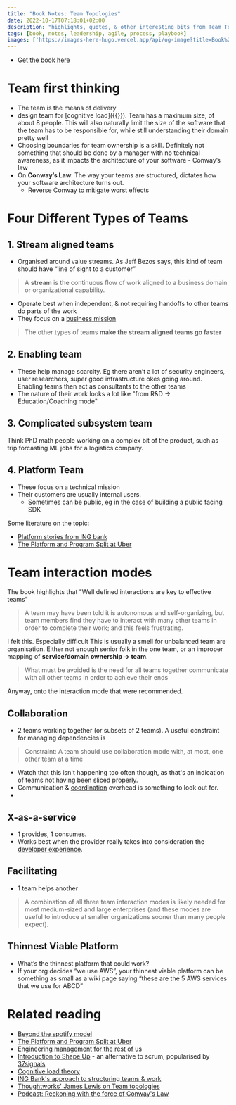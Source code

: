 ```yaml
---
title: "Book Notes: Team Topologies"
date: 2022-10-17T07:18:01+02:00
description: "highlights, quotes, & other interesting bits from Team Topologies"
tags: [book, notes, leadership, agile, process, playbook]
images: ['https://images-here-hugo.vercel.app/api/og-image?title=Book%20Notes%3A%20Team%20Topologies']
---
```


- [Get the book here](https://itrevolution.com/team-topologies/)

# Team first thinking
 - The team is the means of delivery
 - design team for [cognitive load]({{<ref cognitive-load-theory>}}). Team has a maximum size, of about 8 people. This will also naturally limit the size of the software that the team has to be responsible for, while still understanding their domain pretty well
 - Choosing boundaries for team ownership is a skill. Definitely not something that should be done by a manager with no technical awareness, as it impacts the architecture of your software - Conway’s law
- On **Conway’s Law**: The way your teams are structured, dictates how your software architecture turns out.
    - Reverse Conway to mitigate worst effects

# Four Different Types of Teams 

## 1. Stream aligned teams
- Organised around value streams. As Jeff Bezos says, this kind of team should have “line of sight to a customer”

> A **stream** is the continuous flow of work aligned to a business domain or organizational capability.

- Operate best when independent, & not requiring handoffs to other teams do parts of the work
- They focus on a [business mission](https://newsletter.pragmaticengineer.com/p/the-platform-and-program-split-at)

> The other types of teams **make the stream aligned teams go faster**

## 2. Enabling team

- These help manage scarcity. Eg there aren’t a lot of security engineers, user researchers, super good infrastructure okes going around. Enabling teams then act as consultants to the other teams
- The nature of their work looks a lot like "from R&D -> Education/Coaching mode"

## 3. Complicated subsystem team

Think PhD math people working on a complex bit of the product,
such as trip forcasting ML jobs for a logistics company.

## 4. Platform Team

- These focus on a technical mission
- Their customers are usually internal users.
  - Sometimes can be public, eg in the case of building a public facing SDK

Some literature on the topic: 
- [Platform stories from ING bank](/ing-bank)
- [The Platform and Program Split at Uber](https://newsletter.pragmaticengineer.com/p/the-platform-and-program-split-at)

# Team interaction modes
The book highlights that "Well defined interactions are key to effective teams"

> A team may have been told it is autonomous and self-organizing, but team members find they have to interact with many other teams in order to complete their work; and this feels frustrating.

I felt this. Especially difficult
This is usually a smell for unbalanced team are organisation.
Either not enough senior folk in the one team, or an improper mapping of **service/domain ownership -> team**.

> What must be avoided is the need for all teams together
> communicate with all other teams in order to achieve their ends


Anyway, onto the interaction mode that were recommended.

## Collaboration
- 2 teams working together (or subsets of 2 teams). A useful constraint for managing dependencies is 
 > Constraint: A team should use collaboration mode with, at most, one other team at a time

 - Watch that this isn't happening too often though, as that's an indication of teams not having been sliced properly.
 - Communication & [coordination](https://cutlefish.substack.com/p/tbm-261-dependencies-in-faster-growing) overhead is something to look out for.
 - 
## X-as-a-service
- 1 provides, 1 consumes.
- Works best when the provider really takes into consideration the [developer experience](/dx).

## Facilitating
- 1 team helps another

> A combination of all three team interaction modes is likely needed for most medium-sized and large enterprises (and these modes are useful to introduce at smaller organizations sooner than many people expect).

## Thinnest Viable Platform

- What’s the thinnest platform that could work?
- If your org decides “we use AWS”, your thinnest viable platform can be something as small as a wiki page saying “these are the 5 AWS services that we use for ABCD”

# Related reading

- [Beyond the spotify model](/beyond-spotify-model)
- [The Platform and Program Split at Uber](https://newsletter.pragmaticengineer.com/p/the-platform-and-program-split-at)
- [Engineering management for the rest of us](/engineering-management)
- [Introduction to Shape Up](/shape-up-notes-introduction) - an alternative to scrum, popularised by [37signals](https://37signals.com/)
- [Cognitive load theory](/cognitive-load-theory)
- [ING Bank's approach to structuring teams & work](/ing-bank)
- [Thoughtworks' James Lewis on Team topologies](/tt-jl)
- [Podcast: Reckoning with the force of Conway's Law](/conways-law)
